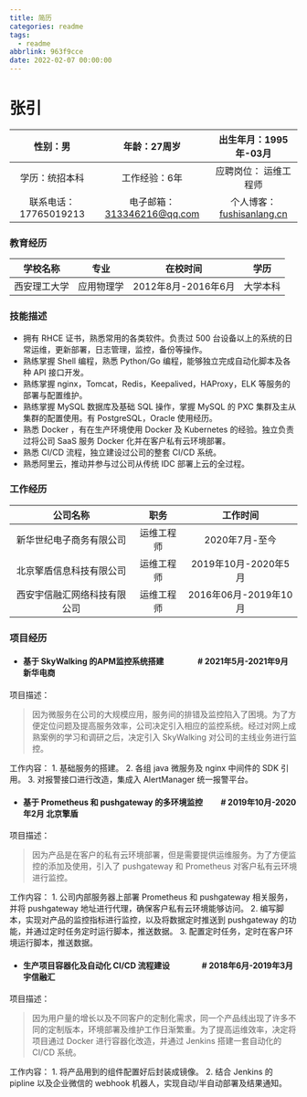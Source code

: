 ```yaml
---
title: 简历
categories: readme
tags:
  - readme
abbrlink: 963f9cce
date: 2022-02-07 00:00:00
---
```

# 张引 



|    性别：男 |   年龄：27周岁     |     出生年月：1995年-03月     | 
| :----------: | :--------: | :-----------------: | 
| 学历：统招本科 |工作经验：6年   | 应聘岗位： 运维工程师 | 
| 联系电话： 17765019213 | 电子邮箱： 313346216@qq.com| 个人博客： [fushisanlang.cn](https://www.fushisanlang.cn) | 

### 教育经历 

|   学校名称   |    专业    |      在校时间       |   学历   |
| :----------: | :--------: | :-----------------: | :------: |
| 西安理工大学 | 应用物理学 | 2012年8月-2016年6月 | 大学本科 |

### 技能描述 

* 拥有 RHCE 证书，熟悉常用的各类软件。负责过 500 台设备以上的系统的日常运维，更新部署，日志管理，监控，备份等操作。
* 熟练掌握 Shell 编程，熟悉 Python/Go 编程，能够独立完成自动化脚本及各种 API 接口开发。
* 熟练掌握 nginx，Tomcat，Redis，Keepalived，HAProxy，ELK 等服务的部署与配置维护。
* 熟练掌握 MySQL 数据库及基础 SQL 操作，掌握 MySQL 的 PXC 集群及主从集群的配置使用。有 PostgreSQL，Oracle 使用经历。
* 熟悉 Docker ，有在生产环境使用 Docker 及 Kubernetes 的经验。独立负责过将公司 SaaS 服务 Docker 化并在客户私有云环境部署。
* 熟悉 CI/CD 流程，独立建设过公司的整套 CI/CD 系统。
* 熟悉阿里云，推动并参与过公司从传统 IDC 部署上云的全过程。



### 工作经历 

|           公司名称           |    职务    |       工作时间        |
| :--------------------------: | :--------: | :-------------------: |
|新华世纪电子商务有限公司|运维工程师|2020年7月-至今|
|   北京擎盾信息科技有限公司   | 运维工程师 | 2019年10月-2020年5月  |
| 西安宇信融汇网络科技有限公司 | 运维工程师 | 2016年06月-2019年10月 |


### 项目经历 

* #### 基于 SkyWalking 的APM监控系统搭建 &#x2003;&#x2003;&#x2003;&#x2003;# 2021年5月-2021年9月 新华电商
项目描述：
> 因为微服务在公司的大规模应用，服务间的排错及监控陷入了困境。为了方便定位问题及提高服务效率，公司决定引入相应的监控系统。经过对网上成熟案例的学习和调研之后，决定引入 SkyWalking 对公司的主线业务进行监控。

工作内容：
    1. 基础服务的搭建。
    2. 各组 java 微服务及 nginx 中间件的 SDK 引用。
    3. 对报警接口进行改造，集成入 AlertManager 统一报警平台。


* #### 基于 Prometheus 和 pushgateway 的多环境监控 &#x2003;&#x2003;# 2019年10月-2020年2月 北京擎盾 
项目描述：
> 因为产品是在客户的私有云环境部署，但是需要提供运维服务。为了方便监控的添加及使用，引入了 pushgateway 和 Prometheus 对客户私有云环境进行监控。

工作内容：
    1. 公司内部服务器上部署 Prometheus 和 pushgateway 相关服务，并将 pushgateway 地址进行代理，确保客户私有云环境能够访问。
    2. 编写脚本，实现对产品的监控指标进行监控，以及将数据定时推送到 pushgateway 的功能，并通过定时任务定时运行脚本，推送数据。
    3. 配置定时任务，定时在客户环境运行脚本，推送数据。

* #### 生产项目容器化及自动化 CI/CD 流程建设&#x2003;&#x2003;&#x2003;&#x2003;# 2018年6月-2019年3月 宇信融汇 
项目描述：
> 因为用户量的增长以及不同客户的定制化需求，同一个产品线出现了许多不同的定制版本，环境部署及维护工作日渐繁重。为了提高运维效率，决定将项目通过 Docker 进行容器化改造，并通过 Jenkins 搭建一套自动化的 CI/CD 系统。 

工作内容：
    1. 将产品用到的组件配置好后封装成镜像。
    2. 结合 Jenkins 的 pipline 以及企业微信的 webhook 机器人，实现自动/半自动部署及结果通知。
